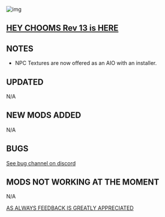 ![img](https://s13.gifyu.com/images/SjBKh.png)

## [HEY CHOOMS Rev 13 is HERE](https://)


## NOTES

-  NPC Textures are now offered as an AIO with an installer.

## UPDATED

N/A

## NEW MODS ADDED 

N/A

## BUGS


 [See bug channel on discord](https://discord.gg/xZNztPjA2u)

## MODS NOT WORKING AT THE MOMENT 

N/A

[AS ALWAYS FEEDBACK IS GREATLY APPRECIATED](https://)

